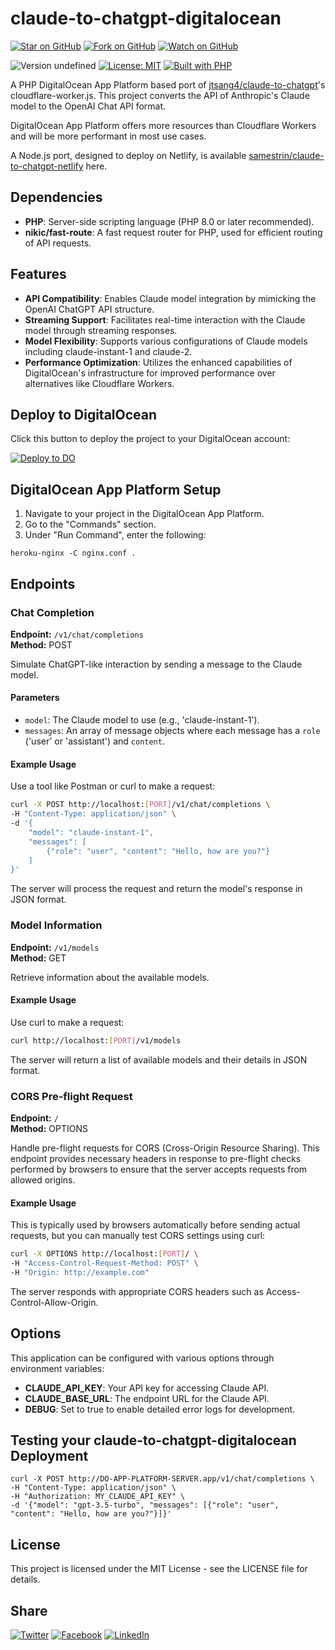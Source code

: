 # claude-to-chatgpt-digitalocean

[![Star on GitHub](https://img.shields.io/github/stars/samestrin/claude-to-chatgpt-digitalocean?style=social)](https://github.com/samestrin/claude-to-chatgpt-digitalocean/stargazers) [![Fork on GitHub](https://img.shields.io/github/forks/samestrin/claude-to-chatgpt-digitalocean?style=social)](https://github.com/samestrin/claude-to-chatgpt-digitalocean/network/members) [![Watch on GitHub](https://img.shields.io/github/watchers/samestrin/claude-to-chatgpt-digitalocean?style=social)](https://github.com/samestrin/claude-to-chatgpt-digitalocean/watchers)

![Version undefined](https://img.shields.io/badge/Version-undefined-blue) [![License: MIT](https://img.shields.io/badge/License-MIT-yellow.svg)](https://opensource.org/licenses/MIT) [![Built with PHP](https://img.shields.io/badge/Built%20with-green)](https://php.net/)

A PHP DigitalOcean App Platform based port of [jtsang4/claude-to-chatgpt](https://github.com/jtsang4/claude-to-chatgpt)'s cloudflare-worker.js. This project converts the API of Anthropic's Claude model to the OpenAI Chat API format.

DigitalOcean App Platform offers more resources than Cloudflare Workers and will be more performant in most use cases.

A Node.js port, designed to deploy on Netlify, is available [samestrin/claude-to-chatgpt-netlify](https://github.com/samestrin/claude-to-chatgpt-netlify) here.

## Dependencies

- **PHP**: Server-side scripting language (PHP 8.0 or later recommended).
- **nikic/fast-route**: A fast request router for PHP, used for efficient routing of API requests. 

## Features

- **API Compatibility**: Enables Claude model integration by mimicking the OpenAI ChatGPT API structure.
- **Streaming Support**: Facilitates real-time interaction with the Claude model through streaming responses.
- **Model Flexibility**: Supports various configurations of Claude models including claude-instant-1 and claude-2.
- **Performance Optimization**: Utilizes the enhanced capabilities of DigitalOcean's infrastructure for improved performance over alternatives like Cloudflare Workers.

## Deploy to DigitalOcean

Click this button to deploy the project to your DigitalOcean account:

[![Deploy to DO](https://www.deploytodo.com/do-btn-blue.svg)](https://cloud.digitalocean.com/apps/new?repo=https://github.com/samestrin/claude-to-chatgpt-digitalocean/tree/main&refcode=2d3f5d7c5fbe)

## DigitalOcean App Platform Setup

1. Navigate to your project in the DigitalOcean App Platform.
2. Go to the "Commands" section.
3. Under "Run Command", enter the following:

```
heroku-nginx -C nginx.conf .
```

## **Endpoints**

### **Chat Completion**

**Endpoint:** `/v1/chat/completions`  
**Method:** POST

Simulate ChatGPT-like interaction by sending a message to the Claude model.

#### **Parameters**

- `model`: The Claude model to use (e.g., 'claude-instant-1').
- `messages`: An array of message objects where each message has a `role` ('user' or 'assistant') and `content`.

#### **Example Usage**

Use a tool like Postman or curl to make a request:

```bash
curl -X POST http://localhost:[PORT]/v1/chat/completions \
-H "Content-Type: application/json" \
-d '{
    "model": "claude-instant-1",
    "messages": [
        {"role": "user", "content": "Hello, how are you?"}
    ]
}'
```

The server will process the request and return the model's response in JSON format.

### **Model Information**

**Endpoint:** `/v1/models`  
**Method:** GET

Retrieve information about the available models.

#### **Example Usage**

Use curl to make a request:

```bash
curl http://localhost:[PORT]/v1/models
```

The server will return a list of available models and their details in JSON format.

### **CORS Pre-flight Request**

**Endpoint:** `/`  
**Method:** OPTIONS

Handle pre-flight requests for CORS (Cross-Origin Resource Sharing). This endpoint provides necessary headers in response to pre-flight checks performed by browsers to ensure that the server accepts requests from allowed origins.

#### **Example Usage**

This is typically used by browsers automatically before sending actual requests, but you can manually test CORS settings using curl:

```bash
curl -X OPTIONS http://localhost:[PORT]/ \
-H "Access-Control-Request-Method: POST" \
-H "Origin: http://example.com"
```

The server responds with appropriate CORS headers such as Access-Control-Allow-Origin.


## Options

This application can be configured with various options through environment variables:

- **CLAUDE_API_KEY**: Your API key for accessing Claude API.
- **CLAUDE_BASE_URL**: The endpoint URL for the Claude API.
- **DEBUG**: Set to true to enable detailed error logs for development.


## Testing your claude-to-chatgpt-digitalocean Deployment

```
curl -X POST http://DO-APP-PLATFORM-SERVER.app/v1/chat/completions \
-H "Content-Type: application/json" \
-H "Authorization: MY_CLAUDE_API_KEY" \
-d '{"model": "gpt-3.5-turbo", "messages": [{"role": "user", "content": "Hello, how are you?"}]}'
```

## License

This project is licensed under the MIT License - see the LICENSE file for details.

## Share

[![Twitter](https://img.shields.io/badge/X-Tweet-blue)](https://twitter.com/intent/tweet?text=Check%20out%20this%20awesome%20project!&url=https://github.com/samestrin/claude-to-chatgpt-digitalocean) [![Facebook](https://img.shields.io/badge/Facebook-Share-blue)](https://www.facebook.com/sharer/sharer.php?u=https://github.com/samestrin/claude-to-chatgpt-digitalocean) [![LinkedIn](https://img.shields.io/badge/LinkedIn-Share-blue)](https://www.linkedin.com/sharing/share-offsite/?url=https://github.com/samestrin/claude-to-chatgpt-digitalocean)
